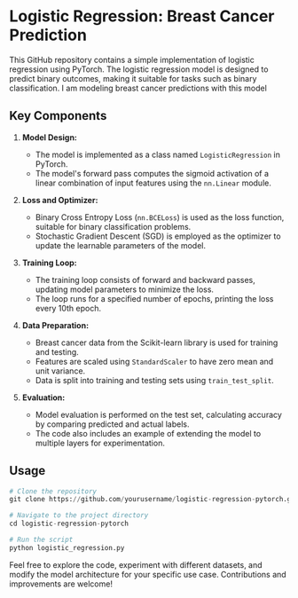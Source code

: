 # Logistic Regression: Breast Cancer Prediction

This GitHub repository contains a simple implementation of logistic regression using PyTorch. The logistic regression model is designed to predict binary outcomes, making it suitable for tasks such as binary classification. I am modeling breast cancer predictions with this model

## Key Components

1. **Model Design:**
   - The model is implemented as a class named `LogisticRegression` in PyTorch.
   - The model's forward pass computes the sigmoid activation of a linear combination of input features using the `nn.Linear` module.

2. **Loss and Optimizer:**
   - Binary Cross Entropy Loss (`nn.BCELoss`) is used as the loss function, suitable for binary classification problems.
   - Stochastic Gradient Descent (SGD) is employed as the optimizer to update the learnable parameters of the model.

3. **Training Loop:**
   - The training loop consists of forward and backward passes, updating model parameters to minimize the loss.
   - The loop runs for a specified number of epochs, printing the loss every 10th epoch.

4. **Data Preparation:**
   - Breast cancer data from the Scikit-learn library is used for training and testing.
   - Features are scaled using `StandardScaler` to have zero mean and unit variance.
   - Data is split into training and testing sets using `train_test_split`.

5. **Evaluation:**
   - Model evaluation is performed on the test set, calculating accuracy by comparing predicted and actual labels.
   - The code also includes an example of extending the model to multiple layers for experimentation.

## Usage
```python
# Clone the repository
git clone https://github.com/yourusername/logistic-regression-pytorch.git

# Navigate to the project directory
cd logistic-regression-pytorch

# Run the script
python logistic_regression.py
```

Feel free to explore the code, experiment with different datasets, and modify the model architecture for your specific use case. Contributions and improvements are welcome!
